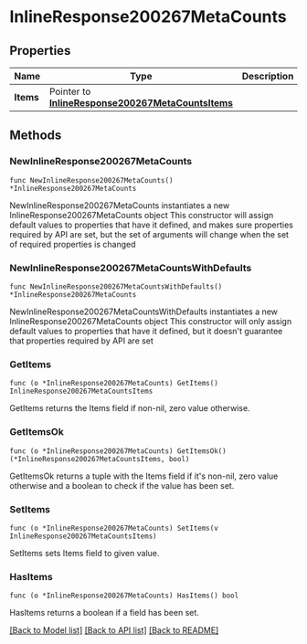 # InlineResponse200267MetaCounts

## Properties

Name | Type | Description | Notes
------------ | ------------- | ------------- | -------------
**Items** | Pointer to [**InlineResponse200267MetaCountsItems**](InlineResponse200267MetaCountsItems.md) |  | [optional] 

## Methods

### NewInlineResponse200267MetaCounts

`func NewInlineResponse200267MetaCounts() *InlineResponse200267MetaCounts`

NewInlineResponse200267MetaCounts instantiates a new InlineResponse200267MetaCounts object
This constructor will assign default values to properties that have it defined,
and makes sure properties required by API are set, but the set of arguments
will change when the set of required properties is changed

### NewInlineResponse200267MetaCountsWithDefaults

`func NewInlineResponse200267MetaCountsWithDefaults() *InlineResponse200267MetaCounts`

NewInlineResponse200267MetaCountsWithDefaults instantiates a new InlineResponse200267MetaCounts object
This constructor will only assign default values to properties that have it defined,
but it doesn't guarantee that properties required by API are set

### GetItems

`func (o *InlineResponse200267MetaCounts) GetItems() InlineResponse200267MetaCountsItems`

GetItems returns the Items field if non-nil, zero value otherwise.

### GetItemsOk

`func (o *InlineResponse200267MetaCounts) GetItemsOk() (*InlineResponse200267MetaCountsItems, bool)`

GetItemsOk returns a tuple with the Items field if it's non-nil, zero value otherwise
and a boolean to check if the value has been set.

### SetItems

`func (o *InlineResponse200267MetaCounts) SetItems(v InlineResponse200267MetaCountsItems)`

SetItems sets Items field to given value.

### HasItems

`func (o *InlineResponse200267MetaCounts) HasItems() bool`

HasItems returns a boolean if a field has been set.


[[Back to Model list]](../README.md#documentation-for-models) [[Back to API list]](../README.md#documentation-for-api-endpoints) [[Back to README]](../README.md)


